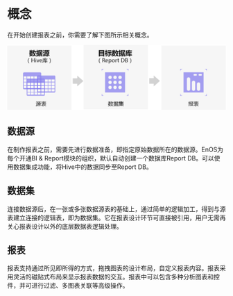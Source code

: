# 概念

在开始创建报表之前，你需要了解下图所示相关概念。

![](media/report_concepts.png)

## 数据源

在制作报表之前，需要先进行数据准备，即指定原始数据所在的数据源。EnOS为每个开通BI & Report模块的组织，默认自动创建一个数据库Report DB。可以使用数据集成功能，将Hive中的数据同步至Report DB。

## 数据集

连接数据源后，在一张或多张数据源表的基础上，通过简单的逻辑加工，得到与源表建立连接的逻辑表，即为数据集。它在报表设计环节可直接被引用，用户无需再关心报表设计以外的底层数据表逻辑处理。

## 报表

报表支持通过所见即所得的方式，拖拽图表的设计布局，自定义报表内容。报表采用灵活的磁贴式布局来显示报表数据的交互。报表中可以包含多种分析图表和控件，并可进行过滤、多图表关联等高级操作。
